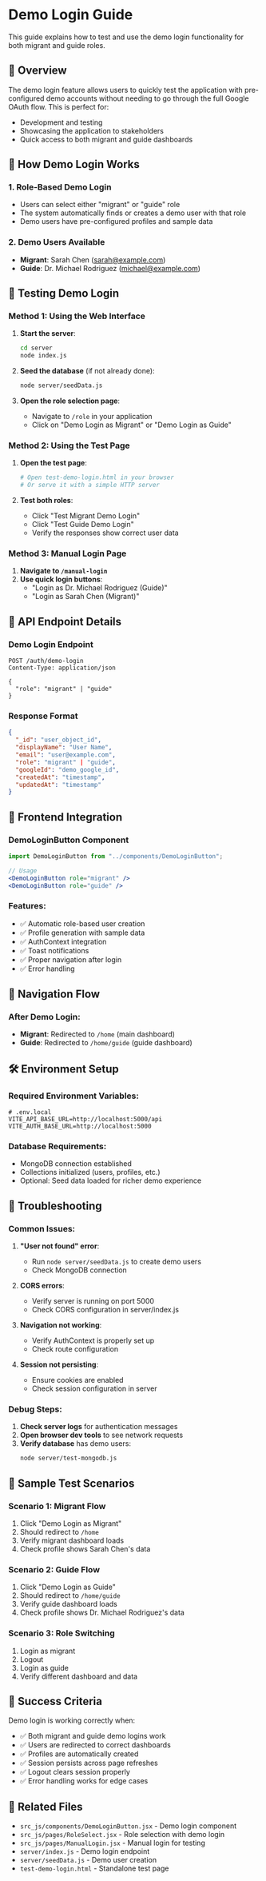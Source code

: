 # Demo Login Guide

This guide explains how to test and use the demo login functionality for both migrant and guide roles.

## 🎯 Overview

The demo login feature allows users to quickly test the application with pre-configured demo accounts without needing to go through the full Google OAuth flow. This is perfect for:

- Development and testing
- Showcasing the application to stakeholders
- Quick access to both migrant and guide dashboards

## 🚀 How Demo Login Works

### 1. **Role-Based Demo Login**
- Users can select either "migrant" or "guide" role
- The system automatically finds or creates a demo user with that role
- Demo users have pre-configured profiles and sample data

### 2. **Demo Users Available**
- **Migrant**: Sarah Chen (sarah@example.com)
- **Guide**: Dr. Michael Rodriguez (michael@example.com)

## 🧪 Testing Demo Login

### Method 1: Using the Web Interface

1. **Start the server**:
   ```bash
   cd server
   node index.js
   ```

2. **Seed the database** (if not already done):
   ```bash
   node server/seedData.js
   ```

3. **Open the role selection page**:
   - Navigate to `/role` in your application
   - Click on "Demo Login as Migrant" or "Demo Login as Guide"

### Method 2: Using the Test Page

1. **Open the test page**:
   ```bash
   # Open test-demo-login.html in your browser
   # Or serve it with a simple HTTP server
   ```

2. **Test both roles**:
   - Click "Test Migrant Demo Login"
   - Click "Test Guide Demo Login"
   - Verify the responses show correct user data

### Method 3: Manual Login Page

1. **Navigate to `/manual-login`**
2. **Use quick login buttons**:
   - "Login as Dr. Michael Rodriguez (Guide)"
   - "Login as Sarah Chen (Migrant)"

## 🔧 API Endpoint Details

### Demo Login Endpoint
```
POST /auth/demo-login
Content-Type: application/json

{
  "role": "migrant" | "guide"
}
```

### Response Format
```json
{
  "_id": "user_object_id",
  "displayName": "User Name",
  "email": "user@example.com",
  "role": "migrant" | "guide",
  "googleId": "demo_google_id",
  "createdAt": "timestamp",
  "updatedAt": "timestamp"
}
```

## 🎨 Frontend Integration

### DemoLoginButton Component
```jsx
import DemoLoginButton from "../components/DemoLoginButton";

// Usage
<DemoLoginButton role="migrant" />
<DemoLoginButton role="guide" />
```

### Features:
- ✅ Automatic role-based user creation
- ✅ Profile generation with sample data
- ✅ AuthContext integration
- ✅ Toast notifications
- ✅ Proper navigation after login
- ✅ Error handling

## 🔄 Navigation Flow

### After Demo Login:
- **Migrant**: Redirected to `/home` (main dashboard)
- **Guide**: Redirected to `/home/guide` (guide dashboard)

## 🛠️ Environment Setup

### Required Environment Variables:
```env
# .env.local
VITE_API_BASE_URL=http://localhost:5000/api
VITE_AUTH_BASE_URL=http://localhost:5000
```

### Database Requirements:
- MongoDB connection established
- Collections initialized (users, profiles, etc.)
- Optional: Seed data loaded for richer demo experience

## 🐛 Troubleshooting

### Common Issues:

1. **"User not found" error**:
   - Run `node server/seedData.js` to create demo users
   - Check MongoDB connection

2. **CORS errors**:
   - Verify server is running on port 5000
   - Check CORS configuration in server/index.js

3. **Navigation not working**:
   - Verify AuthContext is properly set up
   - Check route configuration

4. **Session not persisting**:
   - Ensure cookies are enabled
   - Check session configuration in server

### Debug Steps:

1. **Check server logs** for authentication messages
2. **Open browser dev tools** to see network requests
3. **Verify database** has demo users:
   ```bash
   node server/test-mongodb.js
   ```

## 📝 Sample Test Scenarios

### Scenario 1: Migrant Flow
1. Click "Demo Login as Migrant"
2. Should redirect to `/home`
3. Verify migrant dashboard loads
4. Check profile shows Sarah Chen's data

### Scenario 2: Guide Flow
1. Click "Demo Login as Guide"
2. Should redirect to `/home/guide`
3. Verify guide dashboard loads
4. Check profile shows Dr. Michael Rodriguez's data

### Scenario 3: Role Switching
1. Login as migrant
2. Logout
3. Login as guide
4. Verify different dashboard and data

## 🎉 Success Criteria

Demo login is working correctly when:
- ✅ Both migrant and guide demo logins work
- ✅ Users are redirected to correct dashboards
- ✅ Profiles are automatically created
- ✅ Session persists across page refreshes
- ✅ Logout clears session properly
- ✅ Error handling works for edge cases

## 🔗 Related Files

- `src_js/components/DemoLoginButton.jsx` - Demo login component
- `src_js/pages/RoleSelect.jsx` - Role selection with demo login
- `src_js/pages/ManualLogin.jsx` - Manual login for testing
- `server/index.js` - Demo login endpoint
- `server/seedData.js` - Demo user creation
- `test-demo-login.html` - Standalone test page